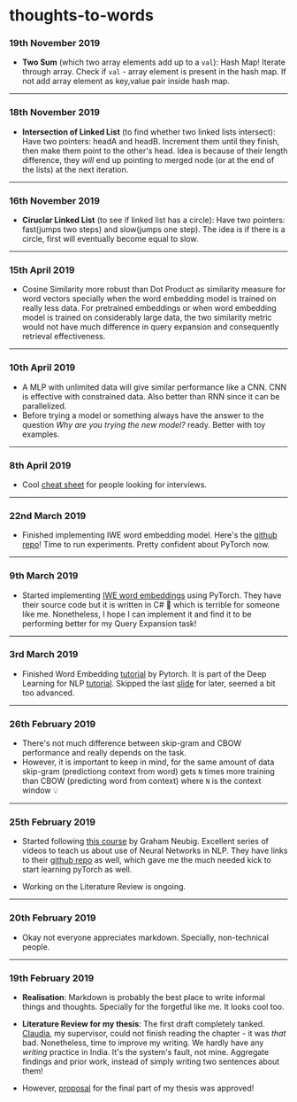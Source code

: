 ﻿# thoughts-to-words
> 
### 19th November 2019
- **Two Sum** (which two array elements add up to a `val`): Hash Map! Iterate through array. Check if `val` - array element is present in the hash map. If not add array element as key,value pair inside hash map.

--- 


### 18th November 2019
- **Intersection of Linked List** (to find whether two linked lists intersect): Have two pointers: headA and headB. Increment them until they finish, then make them point to the other's head. Idea is because of their length difference, they *will* end up pointing to merged node (or at the end of the lists) at the next iteration.

--- 

### 16th November 2019
- **Ciruclar Linked List** (to see if linked list has a circle): Have two pointers: fast(jumps two steps) and slow(jumps one step). The idea is if there is a circle, first will eventually become equal to slow. 

--- 
### 15th April 2019
- Cosine Similarity more robust than Dot Product as similarity measure for word vectors specially when the word embedding model is trained on really less data. For pretrained embeddings or when word embedding model is trained on considerably large data, the two similarity metric would not have much difference in query expansion and consequently retrieval effectiveness. 

---

### 10th April 2019
- A MLP with unlimited data will give similar performance like a CNN. CNN is effective with constrained data. Also better than RNN since it can be parallelized. 
- Before trying a model or something always have the answer to the question *Why are you trying the new model?* ready. Better with toy examples. 

---

### 8th April 2019
- Cool [cheat sheet](https://github.com/abhat222/Data-Science--Cheat-Sheet) for people looking for interviews.
---
### 22nd March 2019
- Finished implementing IWE word embedding model. Here's the [github repo](https://github.com/roynirmal/IWE)! Time to run experiments. Pretty confident about PyTorch now.
---

### 9th March 2019
- Started implementing [IWE word embeddings](https://aaai.org/ocs/index.php/AAAI/AAAI17/paper/view/14724) using PyTorch. They have their source code but it is written in C# :eyes: which is terrible for someone like me. Nonetheless, I hope I can implement it and find it to be performing better for my Query Expansion task! 

---

### 3rd March 2019
- Finished Word Embedding [tutorial](https://pytorch.org/tutorials/beginner/nlp/word_embeddings_tutorial.html) by Pytorch. It is part of the Deep Learning for NLP [tutorial](https://pytorch.org/tutorials/beginner/deep_learning_nlp_tutorial.html). Skipped the last [slide](https://pytorch.org/tutorials/beginner/nlp/advanced_tutorial.html) for later, seemed a bit too advanced. 

--- 

### 26th February 2019
- There's not much difference between skip-gram and CBOW performance and really depends on the task. 
- However, it is important to keep in mind, for the same amount of data skip-gram (predictiong context from word) gets `N` times more training than CBOW (predicting word from context) where `N` is the context window :bulb:

---

### 25th February 2019
- Started following [this course](https://www.youtube.com/playlist?list=PL8PYTP1V4I8Ajj7sY6sdtmjgkt7eo2VMs) by Graham Neubig. Excellent series of videos to teach us about use of Neural Networks in NLP. They have links to their [github repo](https://github.com/neubig/nn4nlp-code) as well, which gave me the much needed kick to start learning pyTorch as well. 

- Working on the Literature Review is ongoing.

--- 

### 20th February 2019
- Okay not everyone appreciates markdown. Specially, non-technical people.

---

### 19th February 2019

- **Realisation**: Markdown is probably the best place to write informal things and thoughts. Specially for the forgetful like me. It looks cool too. 


- **Literature Review for my thesis**: The first draft completely tanked. [Claudia](chauff.github.io), my supervisor, could not finish reading the chapter - it was *that* bad. Nonetheless, time to improve my writing. We hardly have any *writing* practice in India. It's the system's fault, not mine. Aggregate findings and prior work, instead of simply writing two sentences about them! 

- However, [proposal](https://github.com/roynirmal/queryExpWikiPassageQA/blob/master/homerun.md) for the final part of my thesis was approved! 
